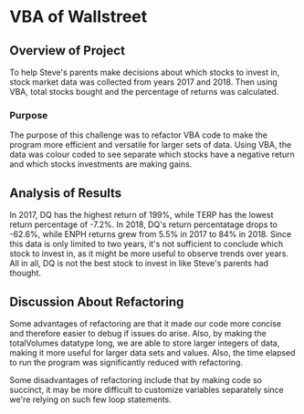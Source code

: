 # VBA of Wallstreet

## Overview of Project
To help Steve's parents make decisions about which stocks to invest in, stock market data was collected from years 2017 and 2018. Then using VBA, total stocks bought and the percentage of returns was calculated. 

### Purpose
The purpose of this challenge was to refactor VBA code to make the program more efficient and versatile for larger sets of data. Using VBA, the data was colour coded to see separate which stocks have a negative return and which stocks investments are making gains. 


## Analysis of Results 
In 2017, DQ has the highest return of 199%, while TERP has the lowest return percentage of -7.2%. In 2018, DQ's return percentatage drops to -62.6%, while ENPH returns grew from 5.5% in 2017 to 84% in 2018. Since this data is only limited to two years, it's not sufficient to conclude which stock to invest in, as it might be more useful to observe trends over years. All in all, DQ is not the best stock to invest in like Steve's parents had thought. 

## Discussion About Refactoring
Some advantages of refactoring are that it made our code more concise and therefore easier to debug if issues do arise. Also, by making the totalVolumes datatype long, we are able to store larger integers of data, making it more useful for larger data sets and values. Also, the time elapsed to run the program was significantly reduced with refactoring. 

Some disadvantages of refactoring include that by making code so succinct, it may be more difficult to customize variables separately since we're relying on such few loop statements. 
